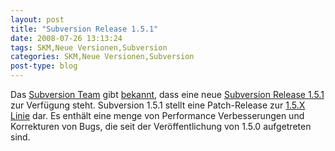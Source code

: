 ```yaml
---
layout: post
title: "Subversion Release 1.5.1"
date: 2008-07-26 13:13:24
tags: SKM,Neue Versionen,Subversion
categories: SKM,Neue Versionen,Subversion
post-type: blog
---
```

Das <a href="http://subversion.tigris.org"  title="http://subversion.tigris.org">Subversion Team</a> gibt <a href="http://subversion.tigris.org/servlets/ReadMsg?list=users&msgNo=80427"  title="Announcement">bekannt</a>, dass eine neue <a href="http://svn.collab.net/repos/svn/tags/1.5.1/CHANGES"  title="Changes">Subversion Release 1.5.1</a> zur Verfügung steht. 
Subversion 1.5.1 stellt eine Patch-Release zur <a href="http://subversion.tigris.org/svn_1.5_releasenotes.html"  title="Release Notes">1.5.X Linie</a> dar. Es enthält eine menge von Performance Verbesserungen und Korrekturen von Bugs, die seit der Veröffentlichung von 1.5.0 aufgetreten sind.

